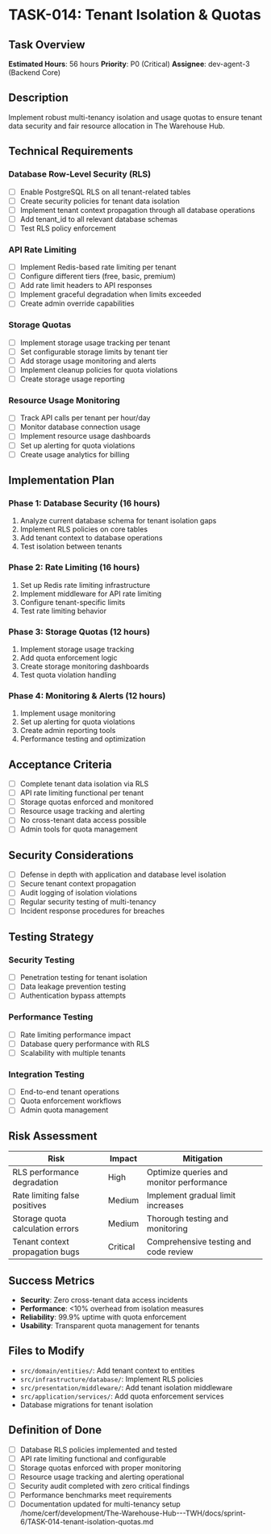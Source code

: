 # TASK-014: Tenant Isolation & Quotas

## Task Overview

**Estimated Hours**: 56 hours
**Priority**: P0 (Critical)
**Assignee**: dev-agent-3 (Backend Core)

## Description

Implement robust multi-tenancy isolation and usage quotas to ensure tenant data security and fair resource allocation in The Warehouse Hub.

## Technical Requirements

### Database Row-Level Security (RLS)
- [ ] Enable PostgreSQL RLS on all tenant-related tables
- [ ] Create security policies for tenant data isolation
- [ ] Implement tenant context propagation through all database operations
- [ ] Add tenant_id to all relevant database schemas
- [ ] Test RLS policy enforcement

### API Rate Limiting
- [ ] Implement Redis-based rate limiting per tenant
- [ ] Configure different tiers (free, basic, premium)
- [ ] Add rate limit headers to API responses
- [ ] Implement graceful degradation when limits exceeded
- [ ] Create admin override capabilities

### Storage Quotas
- [ ] Implement storage usage tracking per tenant
- [ ] Set configurable storage limits by tenant tier
- [ ] Add storage usage monitoring and alerts
- [ ] Implement cleanup policies for quota violations
- [ ] Create storage usage reporting

### Resource Usage Monitoring
- [ ] Track API calls per tenant per hour/day
- [ ] Monitor database connection usage
- [ ] Implement resource usage dashboards
- [ ] Set up alerting for quota violations
- [ ] Create usage analytics for billing

## Implementation Plan

### Phase 1: Database Security (16 hours)
1. Analyze current database schema for tenant isolation gaps
2. Implement RLS policies on core tables
3. Add tenant context to database operations
4. Test isolation between tenants

### Phase 2: Rate Limiting (16 hours)
1. Set up Redis rate limiting infrastructure
2. Implement middleware for API rate limiting
3. Configure tenant-specific limits
4. Test rate limiting behavior

### Phase 3: Storage Quotas (12 hours)
1. Implement storage usage tracking
2. Add quota enforcement logic
3. Create storage monitoring dashboards
4. Test quota violation handling

### Phase 4: Monitoring & Alerts (12 hours)
1. Implement usage monitoring
2. Set up alerting for quota violations
3. Create admin reporting tools
4. Performance testing and optimization

## Acceptance Criteria

- [ ] Complete tenant data isolation via RLS
- [ ] API rate limiting functional per tenant
- [ ] Storage quotas enforced and monitored
- [ ] Resource usage tracking and alerting
- [ ] No cross-tenant data access possible
- [ ] Admin tools for quota management

## Security Considerations

- [ ] Defense in depth with application and database level isolation
- [ ] Secure tenant context propagation
- [ ] Audit logging of isolation violations
- [ ] Regular security testing of multi-tenancy
- [ ] Incident response procedures for breaches

## Testing Strategy

### Security Testing
- [ ] Penetration testing for tenant isolation
- [ ] Data leakage prevention testing
- [ ] Authentication bypass attempts

### Performance Testing
- [ ] Rate limiting performance impact
- [ ] Database query performance with RLS
- [ ] Scalability with multiple tenants

### Integration Testing
- [ ] End-to-end tenant operations
- [ ] Quota enforcement workflows
- [ ] Admin quota management

## Risk Assessment

| Risk | Impact | Mitigation |
|------|--------|------------|
| RLS performance degradation | High | Optimize queries and monitor performance |
| Rate limiting false positives | Medium | Implement gradual limit increases |
| Storage quota calculation errors | Medium | Thorough testing and monitoring |
| Tenant context propagation bugs | Critical | Comprehensive testing and code review |

## Success Metrics

- **Security**: Zero cross-tenant data access incidents
- **Performance**: <10% overhead from isolation measures
- **Reliability**: 99.9% uptime with quota enforcement
- **Usability**: Transparent quota management for tenants

## Files to Modify

- `src/domain/entities/`: Add tenant context to entities
- `src/infrastructure/database/`: Implement RLS policies
- `src/presentation/middleware/`: Add tenant isolation middleware
- `src/application/services/`: Add quota enforcement services
- Database migrations for tenant isolation

## Definition of Done

- [ ] Database RLS policies implemented and tested
- [ ] API rate limiting functional and configurable
- [ ] Storage quotas enforced with proper monitoring
- [ ] Resource usage tracking and alerting operational
- [ ] Security audit completed with zero critical findings
- [ ] Performance benchmarks meet requirements
- [ ] Documentation updated for multi-tenancy setup</content>
<parameter name="filePath">/home/cerf/development/The-Warehouse-Hub---TWH/docs/sprint-6/TASK-014-tenant-isolation-quotas.md
